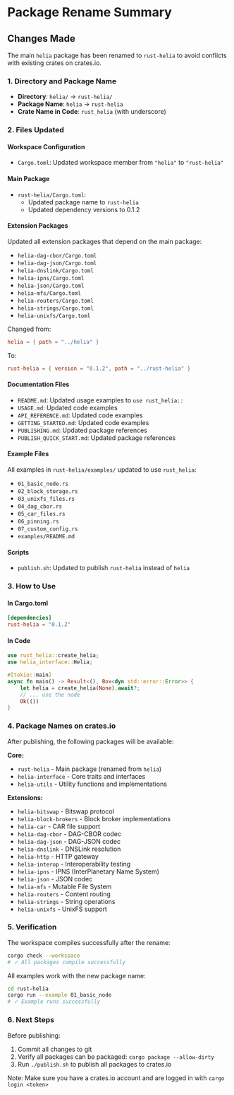 # Package Rename Summary

## Changes Made

The main `helia` package has been renamed to `rust-helia` to avoid conflicts with existing crates on crates.io.

### 1. Directory and Package Name
- **Directory**: `helia/` → `rust-helia/`
- **Package Name**: `helia` → `rust-helia`
- **Crate Name in Code**: `rust_helia` (with underscore)

### 2. Files Updated

#### Workspace Configuration
- `Cargo.toml`: Updated workspace member from `"helia"` to `"rust-helia"`

#### Main Package
- `rust-helia/Cargo.toml`: 
  - Updated package name to `rust-helia`
  - Updated dependency versions to 0.1.2

#### Extension Packages
Updated all extension packages that depend on the main package:
- `helia-dag-cbor/Cargo.toml`
- `helia-dag-json/Cargo.toml`
- `helia-dnslink/Cargo.toml`
- `helia-ipns/Cargo.toml`
- `helia-json/Cargo.toml`
- `helia-mfs/Cargo.toml`
- `helia-routers/Cargo.toml`
- `helia-strings/Cargo.toml`
- `helia-unixfs/Cargo.toml`

Changed from:
```toml
helia = { path = "../helia" }
```

To:
```toml
rust-helia = { version = "0.1.2", path = "../rust-helia" }
```

#### Documentation Files
- `README.md`: Updated usage examples to `use rust_helia::`
- `USAGE.md`: Updated code examples
- `API_REFERENCE.md`: Updated code examples
- `GETTING_STARTED.md`: Updated code examples
- `PUBLISHING.md`: Updated package references
- `PUBLISH_QUICK_START.md`: Updated package references

#### Example Files
All examples in `rust-helia/examples/` updated to use `rust_helia`:
- `01_basic_node.rs`
- `02_block_storage.rs`
- `03_unixfs_files.rs`
- `04_dag_cbor.rs`
- `05_car_files.rs`
- `06_pinning.rs`
- `07_custom_config.rs`
- `examples/README.md`

#### Scripts
- `publish.sh`: Updated to publish `rust-helia` instead of `helia`

### 3. How to Use

#### In Cargo.toml
```toml
[dependencies]
rust-helia = "0.1.2"
```

#### In Code
```rust
use rust_helia::create_helia;
use helia_interface::Helia;

#[tokio::main]
async fn main() -> Result<(), Box<dyn std::error::Error>> {
    let helia = create_helia(None).await?;
    // ... use the node
    Ok(())
}
```

### 4. Package Names on crates.io

After publishing, the following packages will be available:

**Core:**
- `rust-helia` - Main package (renamed from `helia`)
- `helia-interface` - Core traits and interfaces
- `helia-utils` - Utility functions and implementations

**Extensions:**
- `helia-bitswap` - Bitswap protocol
- `helia-block-brokers` - Block broker implementations
- `helia-car` - CAR file support
- `helia-dag-cbor` - DAG-CBOR codec
- `helia-dag-json` - DAG-JSON codec
- `helia-dnslink` - DNSLink resolution
- `helia-http` - HTTP gateway
- `helia-interop` - Interoperability testing
- `helia-ipns` - IPNS (InterPlanetary Name System)
- `helia-json` - JSON codec
- `helia-mfs` - Mutable File System
- `helia-routers` - Content routing
- `helia-strings` - String operations
- `helia-unixfs` - UnixFS support

### 5. Verification

The workspace compiles successfully after the rename:
```bash
cargo check --workspace
# ✓ All packages compile successfully
```

All examples work with the new package name:
```bash
cd rust-helia
cargo run --example 01_basic_node
# ✓ Example runs successfully
```

### 6. Next Steps

Before publishing:
1. Commit all changes to git
2. Verify all packages can be packaged: `cargo package --allow-dirty`
3. Run `./publish.sh` to publish all packages to crates.io

Note: Make sure you have a crates.io account and are logged in with `cargo login <token>`
